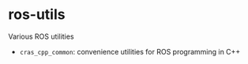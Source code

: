 # ros-utils

Various ROS utilities

* `cras_cpp_common`: convenience utilities for ROS programming in C++
